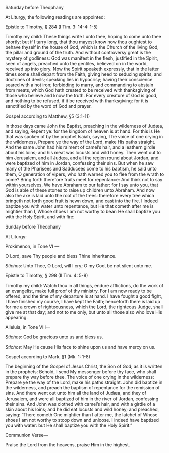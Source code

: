 Saturday before Theophany

At Liturgy, the following readings are appointed:

Epistle to Timothy, § 284 \(I Tim. 3: 14-4: 1-5\)

Timothy my child: These things write I unto thee, hoping to come unto thee shortly: but if I tarry long, that thou mayest know how thou oughtest to behave thyself in the house of God, which is the Church of the living God, the pillar and ground of the truth. And without controversy great is the mystery of godliness: God was manifest in the flesh, justified in the Spirit, seen of angels, preached unto the gentiles, believed on in the world, received up into glory. Now the Spirit speaketh expressly, that in the latter times some shall depart from the Faith, giving heed to seducing spirits, and doctrines of devils; speaking lies in hypocrisy; having their conscience seared with a hot iron; forbidding to marry, and commanding to abstain from meats, which God hath created to be received with thanksgiving of those who believe and know the truth. For every creature of God is good, and nothing to be refused, if it be received with thanksgiving: for it is sanctified by the word of God and prayer.

Gospel according to Matthew, §5 \(3:1-11\)

In those days came John the Baptist, preaching in the wilderness of Judæa, and saying, Repent ye: for the kingdom of heaven is at hand. For this is He that was spoken of by the prophet Isaiah, saying, The voice of one crying in the wilderness, Prepare ye the way of the Lord, make His paths straight. And the same John had his raiment of camel’s hair, and a leathern girdle about his loins; and his meat was locusts and wild honey. Then went out to him Jerusalem, and all Judæa, and all the region round about Jordan, and were baptized of him in Jordan, confessing their sins. But when he saw many of the Pharisees and Sadducees come to his baptism, he said unto them, O generation of vipers, who hath warned you to flee from the wrath to come? Bring forth therefore fruits meet for repentance: And think not to say within yourselves, We have Abraham to our father: for I say unto you, that God is able of these stones to raise up children unto Abraham. And now also the axe is laid unto the root of the trees: therefore every tree which bringeth not forth good fruit is hewn down, and cast into the fire. I indeed baptize you with water unto repentance, but He that cometh after me is mightier than I, Whose shoes I am not worthy to bear: He shall baptize you with the Holy Spirit, and with fire:

Sunday before Theophany

At Liturgy:

Prokimenon, in Tone VI —

O Lord, save Thy people and bless Thine inheritance.

*Stichos:* Unto Thee, O Lord, will I cry; O my God, be not silent unto me.

Epistle to Timothy, § 298 \(II Tim. 4: 5-8\)

Timothy my child: Watch thou in all things, endure afflictions, do the work of an evangelist, make full proof of thy ministry. For I am now ready to be offered, and the time of my departure is at hand. I have fought a good fight, I have finished my course, I have kept the Faith; henceforth there is laid up for me a crown of righteousness, which the Lord, the righteous Judge, shall give me at that day; and not to me only, but unto all those also who love His appearing.

Alleluia, in Tone VIII—

*Stichos:* God be gracious unto us and bless us.

*Stichos:* May He cause His face to shine upon us and have mercy on us.

Gospel according to Mark, §1 \(Mk. 1: 1-8\)

The beginning of the Gospel of Jesus Christ, the Son of God; as it is written in the prophets: Behold, I send My messenger before thy face, who shall prepare thy way before thee. The voice of one crying in the wilderness: Prepare ye the way of the Lord, make his paths straight. John did baptize in the wilderness, and preach the baptism of repentance for the remission of sins. And there went out unto him all the land of Judæa, and they of Jerusalem, and were all baptized of him in the river of Jordan, confessing their sins. And John was clothed with camel’s hair, and with a girdle of a skin about his loins; and he did eat locusts and wild honey; and preached, saying: “There cometh One mightier than I after me, the latchet of Whose shoes I am not worthy to stoop down and unloose. I indeed have baptized you with water: but He shall baptize you with the Holy Spirit.”

Communion Verse—

Praise the Lord from the heavens, praise Him in the highest.

